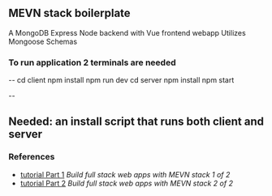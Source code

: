## MEVN stack boilerplate
A MongoDB Express Node backend with Vue frontend webapp
Utilizes Mongoose Schemas

### To run application 2 terminals are needed
--
    cd client
    npm install
    npm run dev
    cd server npm install
    npm start

--

## Needed: an install script that runs both client and server 

### References
* [tutorial Part 1](https://medium.com/@anaida07/mevn-stack-application-part-1-3a27b61dcae0)
*Build full stack web apps with MEVN stack 1 of 2*
* [tutorial Part 2](https://medium.com/@anaida07/mevn-stack-application-part-2-2-9ebcf8a22753)
*Build full stack web apps with MEVN stack 2 of 2*